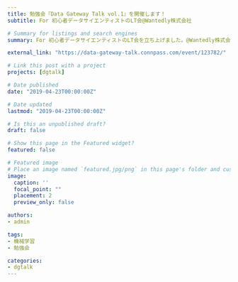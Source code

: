 ```yaml
---
title: 勉強会『Data Gateway Talk vol.1』を開催します！
subtitle: For 初心者データサイエンティストのLT会@Wantedly株式会社

# Summary for listings and search engines
summary: For 初心者データサイエンティストのLT会を立ち上げました。@Wantedly株式会社

external_link: "https://data-gateway-talk.connpass.com/event/123782/"

# Link this post with a project
projects: [dgtalk]

# Date published
date: "2019-04-23T00:00:00Z"

# Date updated
lastmod: "2019-04-23T00:00:00Z"

# Is this an unpublished draft?
draft: false

# Show this page in the Featured widget?
featured: false

# Featured image
# Place an image named `featured.jpg/png` in this page's folder and customize its options here.
image:
  caption: ''
  focal_point: ""
  placement: 2
  preview_only: false

authors:
- admin

tags:
- 機械学習
- 勉強会

categories:
- dgtalk
---
```

